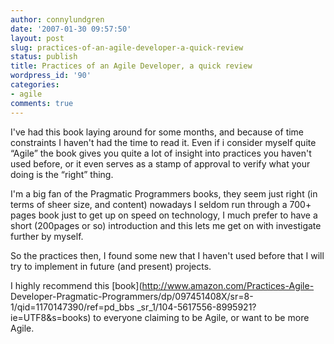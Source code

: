 ```yaml
---
author: connylundgren
date: '2007-01-30 09:57:50'
layout: post
slug: practices-of-an-agile-developer-a-quick-review
status: publish
title: Practices of an Agile Developer, a quick review
wordpress_id: '90'
categories:
- agile
comments: true
---
```


I've had this book laying around for some months, and because of time
constraints I haven't had the time to read it. Even if i consider myself quite
“Agile” the book gives you quite a lot of insight into practices you haven't
used before, or it even serves as a stamp of approval to verify what your
doing is the “right” thing.

I'm a big fan of the Pragmatic Programmers books, they seem just right (in
terms of sheer size, and content) nowadays I seldom run through a 700+ pages
book just to get up on speed on technology, I much prefer to have a short
(200pages or so) introduction and this lets me get on with investigate further
by myself.

So the practices then, I found some new that I haven't used before that I will
try to implement in future (and present) projects.

I highly recommend this [book](http://www.amazon.com/Practices-Agile-
Developer-Pragmatic-Programmers/dp/097451408X/sr=8-1/qid=1170147390/ref=pd_bbs
_sr_1/104-5617556-8995921?ie=UTF8&s=books) to everyone claiming to be Agile,
or want to be more Agile.

